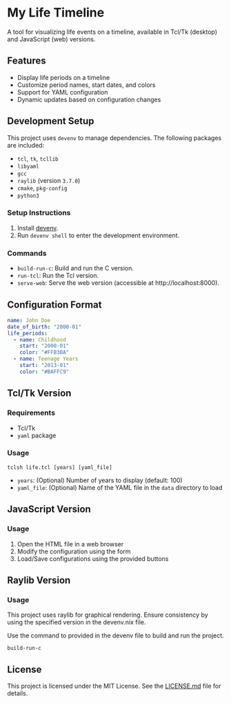 # My Life Timeline

A tool for visualizing life events on a timeline, available in Tcl/Tk (desktop) and JavaScript (web) versions.

## Features

- Display life periods on a timeline
- Customize period names, start dates, and colors
- Support for YAML configuration
- Dynamic updates based on configuration changes

## Development Setup

This project uses `devenv` to manage dependencies. The following packages are included:

- `tcl`, `tk`, `tcllib`
- `libyaml`
- `gcc`
- `raylib` (version `3.7.0`)
- `cmake`, `pkg-config`
- `python3`

### Setup Instructions

1. Install [devenv](https://devenv.sh/).
2. Run `devenv shell` to enter the development environment.

### Commands

- `build-run-c`: Build and run the C version.
- `run-tcl`: Run the Tcl version.
- `serve-web`: Serve the web version (accessible at http://localhost:8000).

## Configuration Format

```yaml
name: John Doe
date_of_birth: "2000-01"
life_periods:
  - name: Childhood
    start: "2000-01"
    color: "#FFB3BA"
  - name: Teenage Years
    start: "2013-01"
    color: "#BAFFC9"
```

## Tcl/Tk Version

### Requirements

- Tcl/Tk
- `yaml` package

### Usage

```
tclsh life.tcl [years] [yaml_file]
```

- `years`: (Optional) Number of years to display (default: 100)
- `yaml_file`: (Optional) Name of the YAML file in the `data` directory to load

## JavaScript Version

### Usage

1. Open the HTML file in a web browser
2. Modify the configuration using the form
3. Load/Save configurations using the provided buttons

## Raylib Version
### Usage
This project uses raylib for graphical rendering. Ensure consistency by using the specified version in the devenv.nix file.

Use the command to provided in the devenv file to build and run the project.

```
build-run-c
```

## License

This project is licensed under the MIT License. See the [LICENSE.md](LICENSE.md) file for details.
